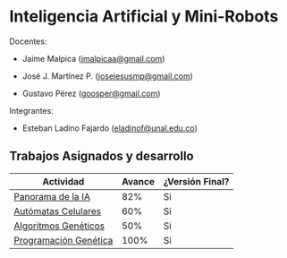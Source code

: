 # Inteligencia Artificial y Mini-Robots

Docentes:

* Jaime Malpica (jmalpicaa@gmail.com)

* José J. Martínez P. (josejesusmp@gmail.com)

* Gustavo Pérez (goosper@gmail.com)


Integrantes: 
* Esteban Ladino Fajardo (eladinof@unal.edu.co)

## Trabajos Asignados y desarrollo


|Actividad | Avance | ¿Versión Final? |
|---|---|---|
|[Panorama de la IA](./Parte2/IA_1_Panorama/IA_1_Panorama.ipynb)| 82% | Si|
|[Autómatas Celulares](./Parte2/IA_2_AutomatasCelulares/IA_2_AutomatasCelulares.ipynb)|60%|Si|
|[Algoritmos Genéticos](./Parte2/IA_3_AlgoritmosGeneticos/IA_3_AlgoritmosGeneticos.ipynb)|50%|Si|
|[Programación Genética](./Parte2/IA_4_ProgramacionGenetica/IA_4_ProgramacionGenetica.ipynb)|100%|Si|